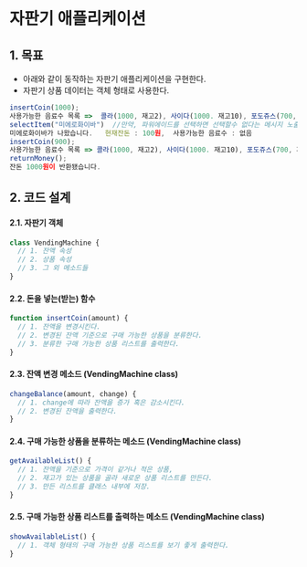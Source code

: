 자판기 애플리케이션
===
## 1. 목표
* 아래와 같이 동작하는 자판기 애플리케이션을 구현한다.
* 자판기 상품 데이터는 객체 형태로 사용한다.
```javascript
insertCoin(1000);
사용가능한 음료수 목록 =>  콜라(1000, 재고2), 사이다(1000. 재고10), 포도쥬스(700, 재고2), 딸기우유(500, 재고4), 미에로화이바(900, 재고9), 물(500, 재고10), 파워에이드(1000, 재고없음)
selectItem("미에로화이바")  //만약, 파워에이드를 선택하면 선택할수 없다는 메시지 노출. 
미에로화이바가 나왔습니다.   현재잔돈 : 100원,  사용가능한 음료수 : 없음
insertCoin(900);
사용가능한 음료수 목록 => 콜라(1000, 재고2), 사이다(1000. 재고10), 포도쥬스(700, 재고2), 딸기우유(500, 재고4), 미에로화이바(900, 재고8), 물(500, 재고10), 파워에이드(2000, 재고없음)
returnMoney();
잔돈 1000원이 반환됐습니다.
```

## 2. 코드 설계
#### 2.1. 자판기 객체
```javascript
class VendingMachine {
  // 1. 잔액 속성
  // 2. 상품 속성
  // 3. 그 외 메소드들
}
```
#### 2.2. 돈을 넣는(받는) 함수
```javascript
function insertCoin(amount) {
  // 1. 잔액을 변경시킨다.
  // 2. 변경된 잔액 기준으로 구매 가능한 상품을 분류한다.
  // 3. 분류한 구매 가능한 상품 리스트를 출력한다.
}
```
#### 2.3. 잔액 변경 메소드 (VendingMachine class)
```javascript
changeBalance(amount, change) {
  // 1. change에 따라 잔액을 증가 혹은 감소시킨다.
  // 2. 변경된 잔액을 출력한다.
}
```
#### 2.4. 구매 가능한 상품을 분류하는 메소드 (VendingMachine class)
```javascript
getAvailableList() {
  // 1. 잔액을 기준으로 가격이 같거나 적은 상품,
  // 2. 재고가 있는 상품을 골라 새로운 상품 리스트를 만든다.
  // 3. 만든 리스트를 클래스 내부에 저장.
}
```
#### 2.5. 구매 가능한 상품 리스트를 출력하는 메소드 (VendingMachine class)
```javascript
showAvailableList() {
  // 1. 객체 형태의 구매 가능한 상품 리스트를 보기 좋게 출력한다.
}
```